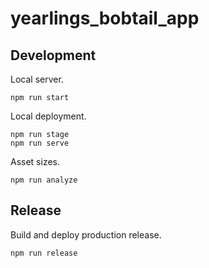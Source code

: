 # yearlings_bobtail_app

## Development

Local server.

```
npm run start
```

Local deployment.

```
npm run stage
npm run serve
```

Asset sizes.

```
npm run analyze
```

## Release

Build and deploy production release.

```
npm run release
```

